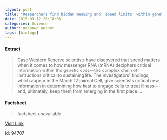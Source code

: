 ```yaml
---
layout: post
title: "Researchers find hidden meaning and 'speed limits' within genetic code"
date: 2015-03-12 20:18:06
categories: Science
author: unknown author
tags: [biology]
---
```



#### Extract
>Case Western Reserve scientists have discovered that speed matters when it comes to how messenger RNA (mRNA) deciphers critical information within the genetic code—the complex chain of instructions critical to sustaining life. The investigators' findings, which appear in the March 12 journal Cell, give scientists critical new information in determining how best to engage cells to treat illness—and, ultimately, keep them from emerging in the first place....

#### Factsheet
>factsheet unavailable

[Visit Link](http://phys.org/news345395872.html)

id:   94707
